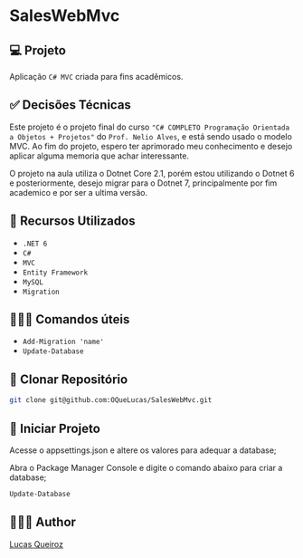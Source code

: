 # SalesWebMvc

## :computer: Projeto

Aplicação `C# MVC` criada para fins acadêmicos.

## :white_check_mark: Decisões Técnicas

Este projeto é o projeto final do curso `"C# COMPLETO Programação Orientada a Objetos + Projetos"` do `Prof. Nelio Alves`, e está sendo usado o modelo MVC.
Ao fim do projeto, espero ter aprimorado meu conhecimento e desejo aplicar alguma memoria que achar interessante.

O projeto na aula utiliza o Dotnet Core 2.1, porém estou utilizando o Dotnet 6 e posteriormente, desejo migrar para o Dotnet 7, principalmente por fim academico e por ser a ultima versão.

## :wrench: Recursos Utilizados

- ``.NET 6``
- ``C#``
- ``MVC``
- ``Entity Framework``
- ``MySQL``
- ``Migration``

## 👨🏽‍💻 Comandos úteis
- ```Add-Migration 'name'```
- ```Update-Database```

## :floppy_disk: Clonar Repositório

```bash
git clone git@github.com:OQueLucas/SalesWebMvc.git
```

## 🦾 Iniciar Projeto

Acesse o appsettings.json e altere os valores para adequar a database;

Abra o Package Manager Console e digite o comando abaixo para criar a database;
```bash 
Update-Database
```

## 👨🏻‍🦱 Author
[Lucas Queiroz](https://github.com/OQueLucas/)
